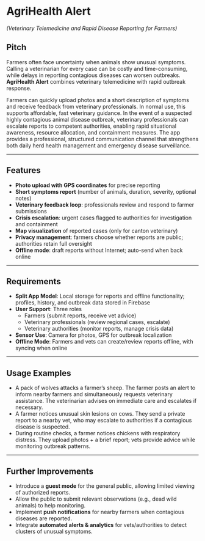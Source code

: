 # AgriHealth Alert
*(Veterinary Telemedicine and Rapid Disease Reporting for Farmers)*

## Pitch
Farmers often face uncertainty when animals show unusual symptoms. Calling a veterinarian for every case can be costly and time-consuming, while delays in reporting contagious diseases can worsen outbreaks. **AgriHealth Alert** combines veterinary telemedicine with rapid outbreak response.

Farmers can quickly upload photos and a short description of symptoms and receive feedback from veterinary professionals. In normal use, this supports affordable, fast veterinary guidance. In the event of a suspected highly contagious animal disease outbreak, veterinary professionals can escalate reports to competent authorities, enabling rapid situational awareness, resource allocation, and containment measures. The app provides a professional, structured communication channel that strengthens both daily herd health management and emergency disease surveillance.

---

## Features
-  **Photo upload with GPS coordinates** for precise reporting  
-  **Short symptoms report** (number of animals, duration, severity, optional notes)  
-  **Veterinary feedback loop**: professionals review and respond to farmer submissions  
-  **Crisis escalation**: urgent cases flagged to authorities for investigation and containment  
-  **Map visualization** of reported cases (only for canton veterinary)  
-  **Privacy management**: farmers choose whether reports are public; authorities retain full oversight  
-  **Offline mode**: draft reports without Internet; auto-send when back online  

---

## Requirements
- **Split App Model**: Local storage for reports and offline functionality; profiles, history, and outbreak data stored in Firebase  
- **User Support**: Three roles
  - Farmers (submit reports, receive vet advice)  
  - Veterinary professionals (review regional cases, escalate)  
  - Veterinary authorities (monitor reports, manage crisis data)  
- **Sensor Use**: Camera for photos, GPS for outbreak localization  
- **Offline Mode**: Farmers and vets can create/review reports offline, with syncing when online  

---

## Usage Examples
-  A pack of wolves attacks a farmer’s sheep. The farmer posts an alert to inform nearby farmers and simultaneously requests veterinary assistance. The veterinarian advises on immediate care and escalates if necessary.  
-  A farmer notices unusual skin lesions on cows. They send a private report to a nearby vet, who may escalate to authorities if a contagious disease is suspected.  
-  During routine checks, a farmer notices chickens with respiratory distress. They upload photos + a brief report; vets provide advice while monitoring outbreak patterns.  

---

## Further Improvements
-  Introduce a **guest mode** for the general public, allowing limited viewing of authorized reports.  
-  Allow the public to submit relevant observations (e.g., dead wild animals) to help monitoring.  
-  Implement **push notifications** for nearby farmers when contagious diseases are reported.  
-  Integrate **automated alerts & analytics** for vets/authorities to detect clusters of unusual symptoms.  
